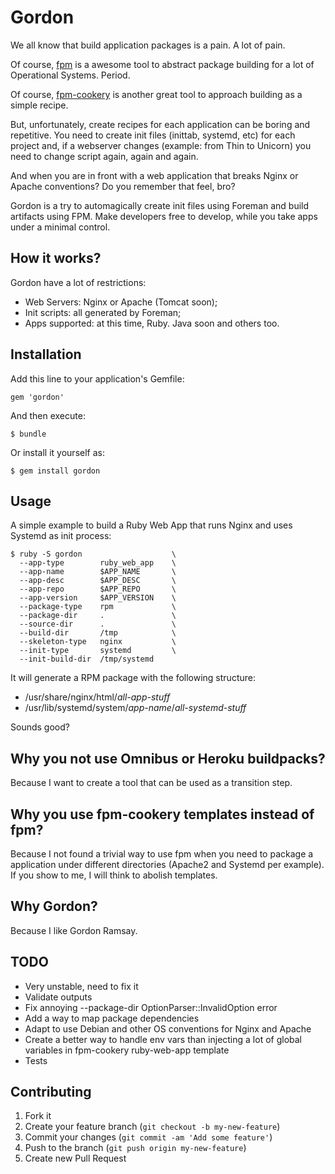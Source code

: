 # Gordon

We all know that build application packages is a pain. A lot of pain.

Of course, [fpm](https://github.com/jordansissel/fpm) is a awesome tool to abstract package building for a lot of Operational Systems. Period.

Of course, [fpm-cookery](https://github.com/bernd/fpm-cookery) is another great tool to approach building as a simple recipe.

But, unfortunately, create recipes for each application can be boring and repetitive. You need to create init files (inittab, systemd, etc) for each project
and, if a webserver changes (example: from Thin to Unicorn) you need to change script again, again and again.

And when you are in front with a web application that breaks Nginx or Apache conventions? Do you remember that feel, bro?

Gordon is a try to automagically create init files using Foreman and build artifacts using FPM. Make developers free to develop, while you take apps under a minimal control.

## How it works?

Gordon have a lot of restrictions:

* Web Servers: Nginx or Apache (Tomcat soon);
* Init scripts: all generated by Foreman;
* Apps supported: at this time, Ruby. Java soon and others too.

## Installation

Add this line to your application's Gemfile:

    gem 'gordon'

And then execute:

    $ bundle

Or install it yourself as:

    $ gem install gordon

## Usage

A simple example to build a Ruby Web App that runs Nginx and uses Systemd as init process:

    $ ruby -S gordon                    \
      --app-type        ruby_web_app    \
      --app-name        $APP_NAME       \
      --app-desc        $APP_DESC       \
      --app-repo        $APP_REPO       \
      --app-version     $APP_VERSION    \
      --package-type    rpm             \
      --package-dir     .               \
      --source-dir      .               \
      --build-dir       /tmp            \
      --skeleton-type   nginx           \
      --init-type       systemd         \
      --init-build-dir  /tmp/systemd

It will generate a RPM package with the following structure:

* /usr/share/nginx/html/*all-app-stuff*
* /usr/lib/systemd/system/*app-name*/*all-systemd-stuff*

Sounds good?

## Why you not use Omnibus or Heroku buildpacks?

Because I want to create a tool that can be used as a transition step.

## Why you use fpm-cookery templates instead of fpm?

Because I not found a trivial way to use fpm when you need to package a application under different directories (Apache2 and Systemd per example). If you show to me, I will think to abolish templates.

## Why Gordon?

Because I like Gordon Ramsay.

## TODO

* Very unstable, need to fix it
* Validate outputs
* Fix annoying --package-dir OptionParser::InvalidOption error
* Add a way to map package dependencies
* Adapt to use Debian and other OS conventions for Nginx and Apache
* Create a better way to handle env vars than injecting a lot of global variables in fpm-cookery ruby-web-app template
* Tests

## Contributing

1. Fork it
2. Create your feature branch (`git checkout -b my-new-feature`)
3. Commit your changes (`git commit -am 'Add some feature'`)
4. Push to the branch (`git push origin my-new-feature`)
5. Create new Pull Request
